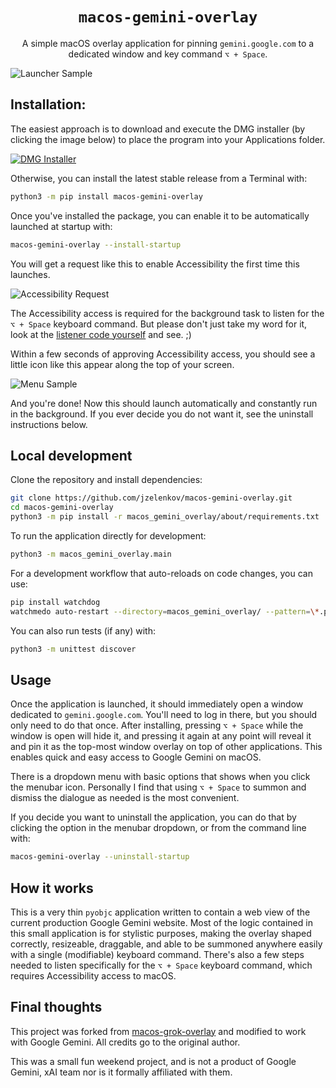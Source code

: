 <p align="center">
  <h1 align="center"><code>macos-gemini-overlay</code></h1>
</p>

<p align="center">
A simple macOS overlay application for pinning <code>gemini.google.com</code> to a dedicated window and key command <code>⌥ + Space</code>.
</p>

![Launcher Sample](images/macos-gemini-overlay.png)


## Installation:

  The easiest approach is to download and execute the DMG installer (by clicking the image below) to place the program into your Applications folder.

[![DMG Installer](images/dmg-installer-preview.png)](https://github.com/jzelenkov/macos-gemini-overlay/releases/download/0.0.1/macos-gemini-overlay.dmg)

  Otherwise, you can install the latest stable release from a Terminal with:

```bash
python3 -m pip install macos-gemini-overlay
```

  Once you've installed the package, you can enable it to be automatically launched at startup with:

```bash
macos-gemini-overlay --install-startup
```

  You will get a request like this to enable Accessibility the first time this launches.

![Accessibility Request](images/macos-gemini-overlay-accessibility.png)

  The Accessibility access is required for the background task to listen for the `⌥ + Space` keyboard command. But please don't just take my word for it, look at the [listener code yourself](macos_gemini_overlay/listener.py) and see. ;)

  Within a few seconds of approving Accessibility access, you should see a little icon like this appear along the top of your screen.

![Menu Sample](images/macos-gemini-overlay-menu.png)

  And you're done! Now this should launch automatically and constantly run in the background. If you ever decide you do not want it, see the uninstall instructions below.


## Local development

Clone the repository and install dependencies:

```bash
git clone https://github.com/jzelenkov/macos-gemini-overlay.git
cd macos-gemini-overlay
python3 -m pip install -r macos_gemini_overlay/about/requirements.txt
```

To run the application directly for development:

```bash
python3 -m macos_gemini_overlay.main
```

For a development workflow that auto-reloads on code changes, you can use:

```bash
pip install watchdog
watchmedo auto-restart --directory=macos_gemini_overlay/ --pattern=\*.py --recursive -- python3 -m macos_gemini_overlay.main
```

You can also run tests (if any) with:

```bash
python3 -m unittest discover
```


## Usage

  Once the application is launched, it should immediately open a window dedicated to `gemini.google.com`. You'll need to log in there, but you should only need to do that once. After installing, pressing `⌥ + Space` while the window is open will hide it, and pressing it again at any point will reveal it and pin it as the top-most window overlay on top of other applications. This enables quick and easy access to Google Gemini on macOS.

  There is a dropdown menu with basic options that shows when you click the menubar icon. Personally I find that using `⌥ + Space` to summon and dismiss the dialogue as needed is the most convenient.

  If you decide you want to uninstall the application, you can do that by clicking the option in the menubar dropdown, or from the command line with:

```bash
macos-gemini-overlay --uninstall-startup
```


## How it works

  This is a very thin `pyobjc` application written to contain a web view of the current production Google Gemini website. Most of the logic contained in this small application is for stylistic purposes, making the overlay shaped correctly, resizeable, draggable, and able to be summoned anywhere easily with a single (modifiable) keyboard command. There's also a few steps needed to listen specifically for the `⌥ + Space` keyboard command, which requires Accessibility access to macOS.


## Final thoughts

  This project was forked from [macos-grok-overlay](https://github.com/tchlux/macos-grok-overlay) and modified to work with Google Gemini. All credits go to the original author.

  This was a small fun weekend project, and is not a product of Google Gemini, xAI team nor is it formally affiliated with them.